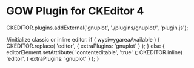 GOW Plugin for CKEditor 4
=====================

CKEDITOR.plugins.addExternal('gnuplot', './plugins/gnuplot/', 'plugin.js');

//initialize classic or inline editor.
if ( wysiwygareaAvailable ) {
        CKEDITOR.replace( 'editor', {
                extraPlugins: 'gnuplot'
                } );
} else {
        editorElement.setAttribute( 'contenteditable', 'true' );
        CKEDITOR.inline( 'editor', {
                extraPlugins: 'gnuplot'
                } );
}


